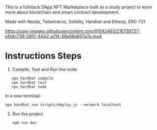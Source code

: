 This is a fullstack DApp NFT Marketplace built as a study project to learn more about blockchain and smart contract development.

Made with Nextjs, Tailwindcss, Solidity, Hardhat and Etherjs, ERC-721

https://user-images.githubusercontent.com/61042463/216739727-efd4c738-28f2-4442-a7f4-58e56e657a7a.mp4

# Instructions Steps

1. Compile, Test and Run the node

```shell
   npx hardhat compile
   npx hardhat test
   npx hardhat node
```

In a new terminal-

```shell
npx hardhat run scripts/deploy.js --network localhost
```

2. Run the project
   ```shell
   npm run dev
   ```

